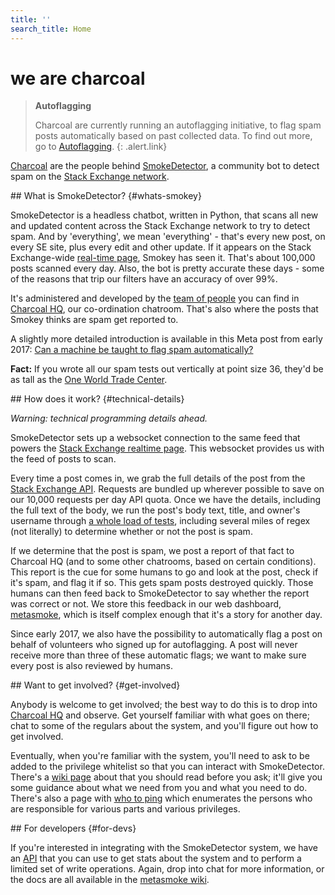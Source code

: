 ```yaml
---
title: ''
search_title: Home
---
```


# we are charcoal

> **Autoflagging**
>
> Charcoal are currently running an autoflagging initiative,
> to flag spam posts automatically based on past collected data.
> To find out more, go to [Autoflagging](/flagging).
{: .alert.link}

[Charcoal](http://chat.stackexchange.com/rooms/11540) are the people behind
[SmokeDetector](https://github.com/Charcoal-SE/SmokeDetector),
a community bot to detect spam on the
[Stack Exchange network](http://stackexchange.com).

<section>
## What is SmokeDetector? {#whats-smokey}

SmokeDetector is a headless chatbot, written in Python, that scans
all new and updated content across the Stack Exchange network to try to detect spam.
And by 'everything', we mean 'everything' - that's every new post, on every SE site,
plus every edit and other update.
If it appears on the Stack Exchange-wide
[real-time page](http://stackexchange.com/questions?tab=realtime),
Smokey has seen it.
That's about 100,000 posts scanned every day.
Also, the bot is pretty accurate these days -
some of the reasons that trip our filters have an accuracy of over 99%.

It's administered and developed by the [team of people](/people) you can find in
[Charcoal HQ](http://chat.stackexchange.com/rooms/11540),
our co-ordination chatroom.
That's also where the posts that Smokey thinks are spam get reported to.

A slightly more detailed introduction is available in this Meta post from early 2017:
[Can a machine be taught to flag spam automatically?](https://meta.stackexchange.com/questions/291301)

**Fact:** If you wrote all our spam tests out vertically at point size 36, they'd be as tall as the
[One World Trade Center](https://en.wikipedia.org/wiki/One_World_Trade_Center).
</section>
<section>
## How does it work? {#technical-details}

*Warning: technical programming details ahead.*

SmokeDetector sets up a websocket connection to the same feed that powers the
[Stack Exchange realtime page](http://stackexchange.com/questions?tab=realtime).
This websocket provides us with the feed of posts to scan.

Every time a post comes in, we grab the full details of the post from the
[Stack Exchange API](https://api.stackexchange.com/docs).
Requests are bundled up wherever possible to save on our
10,000 requests per day API quota.
Once we have the details, including the full text of the body,
we run the post's body text, title, and owner's username through
[a whole load of tests](https://github.com/Charcoal-SE/SmokeDetector/blob/master/findspam.py),
including several miles of regex (not literally)
to determine whether or not the post is spam.

If we determine that the post is spam, we post a report of that fact
to Charcoal HQ (and to some other chatrooms, based on certain conditions).
This report is the cue for some humans to go and look at the post, check if it's spam,
and flag it if so.
This gets spam posts destroyed quickly.
Those humans can then feed back to SmokeDetector
to say whether the report was correct or not.
We store this feedback in our web dashboard,
[metasmoke](https://metasmoke.erwaysoftware.com),
which is itself complex enough that it's a story for another day.

Since early 2017, we also have the possibility to automatically
flag a post on behalf of volunteers who signed up for autoflagging.
A post will never receive more than three of these automatic flags;
we want to make sure every post is also reviewed by humans.
</section>
<section>
## Want to get involved? {#get-involved}

Anybody is welcome to get involved; the best way to do this is to drop into
[Charcoal HQ](http://chat.stackexchange.com/rooms/11540)
and observe.
Get yourself familiar with what goes on there;
chat to some of the regulars about the system,
and you'll figure out how to get involved.

Eventually, when you're familiar with the system,
you'll need to ask to be added to the privilege whitelist
so that you can interact with SmokeDetector.
There's a [wiki page](https://github.com/Charcoal-SE/SmokeDetector/wiki/Privileges)
about that you should read before you ask;
it'll give you some guidance about what we need from you and what you need to do.
There's also a page with [who to ping](https://charcoal-se.org/pings/)
which enumerates the persons who are responsible for various parts
and various privileges.
</section>
<section>
## For developers {#for-devs}

If you're interested in integrating with the SmokeDetector system, we have an
[API](/ms/API-Documentation) that you can use to get stats about the system
and to perform a limited set of write operations.
Again, drop into chat for more information,
or the docs are all available in the
[metasmoke wiki](https://github.com/Charcoal-SE/metasmoke/wiki).
</section>
